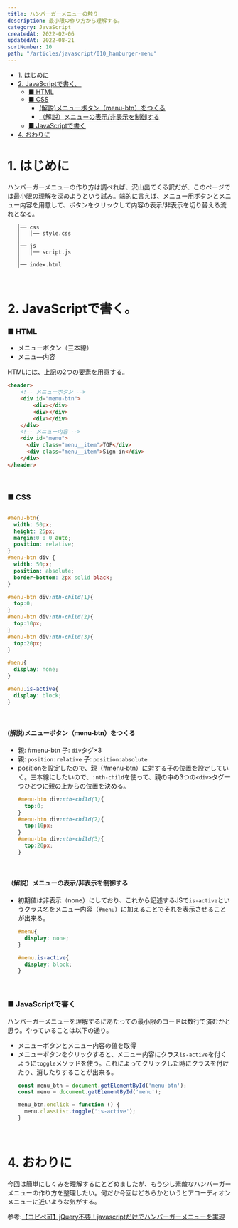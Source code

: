 ```yaml
---
title: ハンバーガーメニューの触り
description: 最小限の作り方から理解する。
category: JavaScript
createdAt: 2022-02-06
updatedAt: 2022-08-21
sortNumber: 10
path: "/articles/javascript/010_hamburger-menu"
---
```


<nuxt-content-wrapper>

<!-- code_chunk_output -->
- [1. はじめに](#1-はじめに)
- [2. JavaScriptで書く。](#2-javascriptで書く)
    - [■ HTML](#-html)
    - [■ CSS](#-css)
      - [(解説)メニューボタン（menu-btn）をつくる](#解説メニューボタンmenu-btnをつくる)
      - [（解説）メニューの表示/非表示を制御する](#解説メニューの表示非表示を制御する)
    - [■ JavaScriptで書く](#-javascriptで書く)
- [4. おわりに](#4-おわりに)

# 1. はじめに
ハンバーガーメニューの作り方は調べれば、沢山出てくる訳だが、このページでは最小限の理解を深めようという試み。端的に言えば、メニュー用ボタンとメニュー内容を用意して、ボタンをクリックして内容の表示/非表示を切り替える流れとなる。

```
   │── css
   │   │── style.css
   │
   │── js
   │   │── script.js
   │
   │── index.html
```

<br>

# 2. JavaScriptで書く。
### ■ HTML
- メニューボタン（三本線）
- メニュ―内容 <br>
  
HTMLには、上記の2つの要素を用意する。
```html
<header>
    <!-- メニューボタン -->
    <div id="menu-btn">
        <div></div>
        <div></div>
        <div></div>
    </div>
    <!-- メニュー内容 -->
    <div id="menu">
      <div class="menu__item">TOP</div>
      <div class="menu__item">Sign-in</div>
    </div>
</header>
```

<br>

### ■ CSS
```css

#menu-btn{
  width: 50px;
  height: 25px;
  margin:0 0 0 auto;
  position: relative;
}
#menu-btn div {
  width: 50px;
  position: absolute;
  border-bottom: 2px solid black;
}

#menu-btn div:nth-child(1){
  top:0;
}
#menu-btn div:nth-child(2){
  top:10px;
}
#menu-btn div:nth-child(3){
  top:20px;
}

#menu{
  display: none;
}

#menu.is-active{
  display: block;
}

```

<br>

####  (解説)メニューボタン（menu-btn）をつくる
  - 親: #menu-btn 子: `div`タグ×3
  - 親: `position:relative` 子: `position:absolute`
  - positionを設定したので、親（#menu-btn）に対する子の位置を設定していく。三本線にしたいので、`:nth-child`を使って、親の中の3つの`<div>`タグ一つひとつに親の上からの位置を決める。
    ```css
    #menu-btn div:nth-child(1){
      top:0;
    }
    #menu-btn div:nth-child(2){
      top:10px;
    }
    #menu-btn div:nth-child(3){
      top:20px;
    }
    ```

<br>

#### （解説）メニューの表示/非表示を制御する
- 初期値は非表示（none）にしており、これから記述するJSで`is-active`というクラス名をメニュー内容（`#menu`）に加えることでそれを表示させることが出来る。
  ```css
  #menu{
    display: none;
  }

  #menu.is-active{
    display: block;
  }
  ```

<br>

### ■ JavaScriptで書く
ハンバーガーメニューを理解するにあたっての最小限のコードは数行で済むかと思う。やっていることは以下の通り。
- メニューボタンとメニュー内容の値を取得
- メニューボタンをクリックすると、メニュー内容にクラス`is-active`を付くように`toggle`メソッドを使う。これによってクリックした時にクラスを付けたり、消したりすることが出来る。
  ```js
  const menu_btn = document.getElementById('menu-btn');
  const menu = document.getElementById('menu');

  menu_btn.onclick = function () {
    menu.classList.toggle('is-active');
  }
  ```

<br>

# 4. おわりに
今回は簡単にしくみを理解するにとどめましたが、もう少し素敵なハンバーガーメニューの作り方を整理したい。何だか今回はどちらかというとアコーディオンメニューに近いような気がする。

参考:[【コピペ可】jQuery不要！javascriptだけでハンバーガーメニューを実現](https://eclair.blog/make-hamburger-menu-with-javascript/)

</nuxt-content-wrapper>
